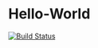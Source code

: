 # Hello-World
[![Build Status](http://secure.travis-ci.org/itmaple/Hello-World.git.png)](http://travis-ci.org/itmaple/Hello-World.git)
